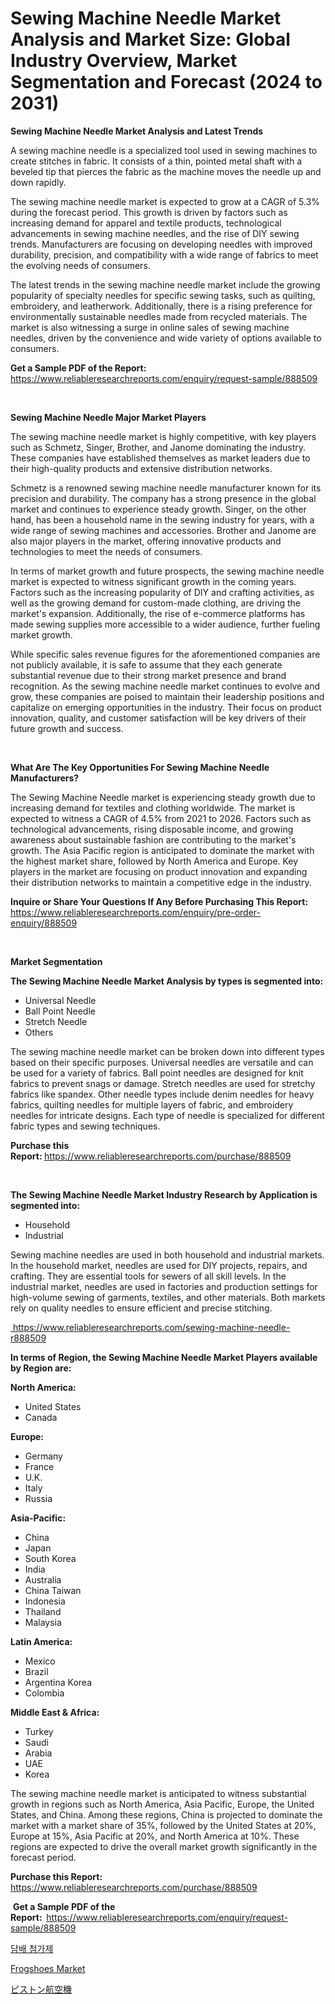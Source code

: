 <p><h1>Sewing Machine Needle Market Analysis and Market Size: Global Industry Overview, Market Segmentation and Forecast (2024 to 2031)</h1></p><p><strong>Sewing Machine Needle Market Analysis and Latest Trends</strong></p>
<p><p>A sewing machine needle is a specialized tool used in sewing machines to create stitches in fabric. It consists of a thin, pointed metal shaft with a beveled tip that pierces the fabric as the machine moves the needle up and down rapidly.</p><p>The sewing machine needle market is expected to grow at a CAGR of 5.3% during the forecast period. This growth is driven by factors such as increasing demand for apparel and textile products, technological advancements in sewing machine needles, and the rise of DIY sewing trends. Manufacturers are focusing on developing needles with improved durability, precision, and compatibility with a wide range of fabrics to meet the evolving needs of consumers.</p><p>The latest trends in the sewing machine needle market include the growing popularity of specialty needles for specific sewing tasks, such as quilting, embroidery, and leatherwork. Additionally, there is a rising preference for environmentally sustainable needles made from recycled materials. The market is also witnessing a surge in online sales of sewing machine needles, driven by the convenience and wide variety of options available to consumers.</p></p>
<p><strong>Get a Sample PDF of the Report:&nbsp;</strong> <a href="https://www.reliableresearchreports.com/enquiry/request-sample/888509">https://www.reliableresearchreports.com/enquiry/request-sample/888509</a></p>
<p>&nbsp;</p>
<p><strong>Sewing Machine Needle Major Market Players</strong></p>
<p><p>The sewing machine needle market is highly competitive, with key players such as Schmetz, Singer, Brother, and Janome dominating the industry. These companies have established themselves as market leaders due to their high-quality products and extensive distribution networks.</p><p>Schmetz is a renowned sewing machine needle manufacturer known for its precision and durability. The company has a strong presence in the global market and continues to experience steady growth. Singer, on the other hand, has been a household name in the sewing industry for years, with a wide range of sewing machines and accessories. Brother and Janome are also major players in the market, offering innovative products and technologies to meet the needs of consumers.</p><p>In terms of market growth and future prospects, the sewing machine needle market is expected to witness significant growth in the coming years. Factors such as the increasing popularity of DIY and crafting activities, as well as the growing demand for custom-made clothing, are driving the market's expansion. Additionally, the rise of e-commerce platforms has made sewing supplies more accessible to a wider audience, further fueling market growth.</p><p>While specific sales revenue figures for the aforementioned companies are not publicly available, it is safe to assume that they each generate substantial revenue due to their strong market presence and brand recognition. As the sewing machine needle market continues to evolve and grow, these companies are poised to maintain their leadership positions and capitalize on emerging opportunities in the industry. Their focus on product innovation, quality, and customer satisfaction will be key drivers of their future growth and success.</p></p>
<p>&nbsp;</p>
<p><strong>What Are The Key Opportunities For Sewing Machine Needle Manufacturers?</strong></p>
<p><p>The Sewing Machine Needle market is experiencing steady growth due to increasing demand for textiles and clothing worldwide. The market is expected to witness a CAGR of 4.5% from 2021 to 2026. Factors such as technological advancements, rising disposable income, and growing awareness about sustainable fashion are contributing to the market's growth. The Asia Pacific region is anticipated to dominate the market with the highest market share, followed by North America and Europe. Key players in the market are focusing on product innovation and expanding their distribution networks to maintain a competitive edge in the industry.</p></p>
<p><strong>Inquire or Share Your Questions If Any Before Purchasing This Report:</strong> <a href="https://www.reliableresearchreports.com/enquiry/pre-order-enquiry/888509">https://www.reliableresearchreports.com/enquiry/pre-order-enquiry/888509</a></p>
<p>&nbsp;</p>
<p><strong>Market Segmentation</strong></p>
<p><strong>The Sewing Machine Needle Market Analysis by types is segmented into:</strong></p>
<p><ul><li>Universal Needle</li><li>Ball Point Needle</li><li>Stretch Needle</li><li>Others</li></ul></p>
<p><p>The sewing machine needle market can be broken down into different types based on their specific purposes. Universal needles are versatile and can be used for a variety of fabrics. Ball point needles are designed for knit fabrics to prevent snags or damage. Stretch needles are used for stretchy fabrics like spandex. Other needle types include denim needles for heavy fabrics, quilting needles for multiple layers of fabric, and embroidery needles for intricate designs. Each type of needle is specialized for different fabric types and sewing techniques.</p></p>
<p><strong>Purchase this Report:&nbsp;</strong><a href="https://www.reliableresearchreports.com/purchase/888509">https://www.reliableresearchreports.com/purchase/888509</a></p>
<p>&nbsp;</p>
<p><strong>The Sewing Machine Needle Market Industry Research by Application is segmented into:</strong></p>
<p><ul><li>Household</li><li>Industrial</li></ul></p>
<p><p>Sewing machine needles are used in both household and industrial markets. In the household market, needles are used for DIY projects, repairs, and crafting. They are essential tools for sewers of all skill levels. In the industrial market, needles are used in factories and production settings for high-volume sewing of garments, textiles, and other materials. Both markets rely on quality needles to ensure efficient and precise stitching.</p></p>
<p><a href="https://www.reliableresearchreports.com/sewing-machine-needle-r888509">&nbsp;https://www.reliableresearchreports.com/sewing-machine-needle-r888509</a></p>
<p><strong>In terms of Region, the Sewing Machine Needle Market Players available by Region are:</strong></p>
<p>
    <p> <strong> North America: </strong>
        <ul>
            <li>United States</li>
            <li>Canada</li>
        </ul>
        </p> 
    <p> <strong> Europe: </strong>
        <ul>
            <li>Germany</li>
            <li>France</li>
            <li>U.K.</li>
            <li>Italy</li>
            <li>Russia</li>
        </ul>
        </p> 
    <p> <strong> Asia-Pacific: </strong>
        <ul>
            <li>China</li>
            <li>Japan</li>
            <li>South Korea</li>
            <li>India</li>
            <li>Australia</li>
            <li>China Taiwan</li>
            <li>Indonesia</li>
            <li>Thailand</li>
            <li>Malaysia</li>
        </ul>
        </p> 
    <p> <strong> Latin America: </strong>
        <ul>
            <li>Mexico</li>
            <li>Brazil</li>
            <li>Argentina Korea</li>
            <li>Colombia</li>
        </ul>
        </p> 
    <p> <strong> Middle East & Africa: </strong>
        <ul>
            <li>Turkey</li>
            <li>Saudi</li>
            <li>Arabia</li>
            <li>UAE</li>
            <li>Korea</li>
        </ul>
    </p>
    </p>
<p><p>The sewing machine needle market is anticipated to witness substantial growth in regions such as North America, Asia Pacific, Europe, the United States, and China. Among these regions, China is projected to dominate the market with a market share of 35%, followed by the United States at 20%, Europe at 15%, Asia Pacific at 20%, and North America at 10%. These regions are expected to drive the overall market growth significantly in the forecast period.</p></p>
<p><strong>Purchase this Report: </strong><a href="https://www.reliableresearchreports.com/purchase/888509">https://www.reliableresearchreports.com/purchase/888509</a></p>
<p>&nbsp;<strong>Get a Sample PDF of the Report:&nbsp;&nbsp;</strong><a href="https://www.reliableresearchreports.com/enquiry/request-sample/888509">https://www.reliableresearchreports.com/enquiry/request-sample/888509</a></p>
<p><strong></strong></p>
<p><p><a href="https://github.com/DavidRobb19/Market-Research-Report-List-1/blob/main/8849720149190.md">담배 첨가제</a></p><p><a href="https://github.com/maudAbbott7/Market-Research-Report-List-1/blob/main/frogshoes-market.md">Frogshoes Market</a></p><p><a href="https://medium.com/@kelscdowell78456/%E6%AC%A1%E3%81%AE%E6%96%87%E7%AB%A0%E3%82%92%E6%97%A5%E6%9C%AC%E8%AA%9E%E3%81%AB%E7%BF%BB%E8%A8%B3%E3%81%97%E3%81%A6%E3%81%8F%E3%81%A0%E3%81%95%E3%81%84-%E8%88%AA%E7%A9%BA%E6%A9%9F%E3%83%94%E3%82%B9%E3%83%88%E3%83%B3%E3%82%A8%E3%83%B3%E3%82%B8%E3%83%B3%E3%81%AE%E4%B8%96%E7%95%8C%E5%B8%82%E5%A0%B4%E8%A6%8F%E6%A8%A1%E3%81%A8%E3%82%B7%E3%82%A7%E3%82%A2%E5%88%86%E6%9E%90-%E8%A3%BD%E5%93%81%E3%82%BF%E3%82%A4%E3%83%97%E5%88%A5-%E7%94%A8%E9%80%94%E5%88%A5-%E5%9C%B0%E5%9F%9F%E5%88%A5-%E4%BA%88%E6%B8%AC-2024%E5%B9%B4-2031%E5%B9%B4-e8568468899b">ピストン航空機</a></p></p>